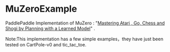 # MuZeroExample
PaddlePaddle Implementation of MuZero : "[Mastering Atari , Go, Chess and Shogi by Planning with a Learned Model](https://arxiv.org/pdf/1911.08265.pdf)"  .

Note:This implementation has a few simple examples，they have just been tested on CartPole-v0 and tic_tac_toe.
